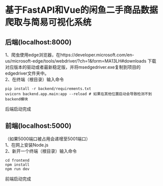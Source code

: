 # 基于FastAPI和Vue的闲鱼二手商品数据爬取与简易可视化系统
## 后端(localhost:8000)
1、爬虫使用edge浏览器，在https://developer.microsoft.com/en-us/microsoft-edge/tools/webdriver/?ch=1&form=MA13LH#downloads 下载对应版本的驱动或者最新稳定版，并将msedgedriver.exe复制到项目的edgedriver文件夹中。\
2、在终端（根目录）输入命令
```
pip install -r backend/requirements.txt
uvicorn backend.app.main:app --reload # 如果在其他位置启动会导致检测不到backend模块
```
后端启动完成
## 前端(localhost:5000)
（如果5000端口被占用会递增至5001端口）\
1、在网上安装Node.js\
2、新开一个终端（根目录）输入命令
```
cd frontend
npm install
npm run dev
```
前端启动完成
